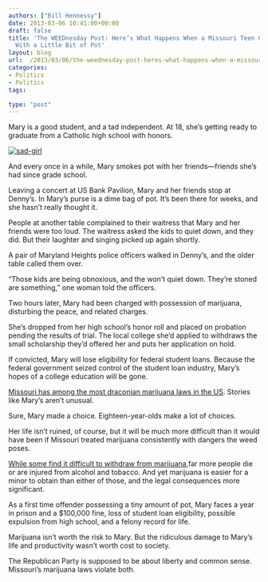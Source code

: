 ```yaml
---
authors: ["Bill Hennessy"]
date: 2013-03-06 10:41:00+00:00
draft: false
title: 'The WEEDnesday Post: Here’s What Happens When a Missouri Teen Gets Caught
  With a Little Bit of Pot'
layout: blog
url:  /2013/03/06/the-weednesday-post-heres-what-happens-when-a-missouri-teen-gets-caught-with-a-little-bit-of-pot/
categories:
- Politics
- Politics
tags:

type: "post"
---
```


Mary is a good student, and a tad independent. At 18, she’s getting ready to graduate from a Catholic high school with honors.

[![sad-girl](https://hennessysview.com/wp-content/uploads/2013/03/sad-girl_thumb.jpg)
](https://hennessysview.com/wp-content/uploads/2013/03/sad-girl.jpg)

And every once in a while, Mary smokes pot with her friends—friends she’s had since grade school.

Leaving a concert at US Bank Pavilion, Mary and her friends stop at Denny’s. In Mary’s purse is a dime bag of pot. It’s been there for weeks, and she hasn’t really thought it.

People at another table complained to their waitress that Mary and her friends were too loud. The waitress asked the kids to quiet down, and they did. But their laughter and singing picked up again shortly.

A pair of Maryland Heights police officers walked in Denny’s, and the older table called them over.

“Those kids are being obnoxious, and the won’t quiet down. They’re stoned are something,” one woman told the officers.

Two hours later, Mary had been charged with possession of marijuana, disturbing the peace, and related charges.

She’s dropped from her high school’s honor roll and placed on probation pending the results of trial. The local college she’d applied to withdraws the small scholarship they’d offered her and puts her application on hold.

If convicted, Mary will lose eligibility for federal student loans. Because the federal government seized control of the student loan industry, Mary’s hopes of a college education will be gone.

[Missouri has among the most draconian marijuana laws in the US](https://www.mpp.org/states/missouri/). Stories like Mary’s aren’t unusual.

Sure, Mary made a choice. Eighteen-year-olds make a lot of choices.

Her life isn’t ruined, of course, but it will be much more difficult than it would have been if Missouri treated marijuana consistently with dangers the weed poses.

[While some find it difficult to withdraw from marijuana](https://www.withdrawal.net/learn/marijuana/),far more people die or are injured from alcohol and tobacco. And yet marijuana is easier for a minor to obtain than either of those, and the legal consequences more significant.

As a first time offender possessing a tiny amount of pot, Mary faces a year in prison and a $100,000 fine, loss of student loan eligibility, possible expulsion from high school, and a felony record for life.

Marijuana isn’t worth the risk to Mary. But the ridiculous damage to Mary’s life and productivity wasn’t worth cost to society.

The Republican Party is supposed to be about liberty and common sense. Missouri’s marijuana laws violate both.
